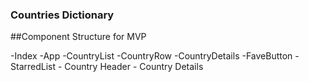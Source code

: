 ### Countries Dictionary

##Component Structure for MVP

-Index 
  -App
    -CountryList
      -CountryRow
        -CountryDetails
        -FaveButton
    -StarredList
      - Country Header
      - Country Details

   